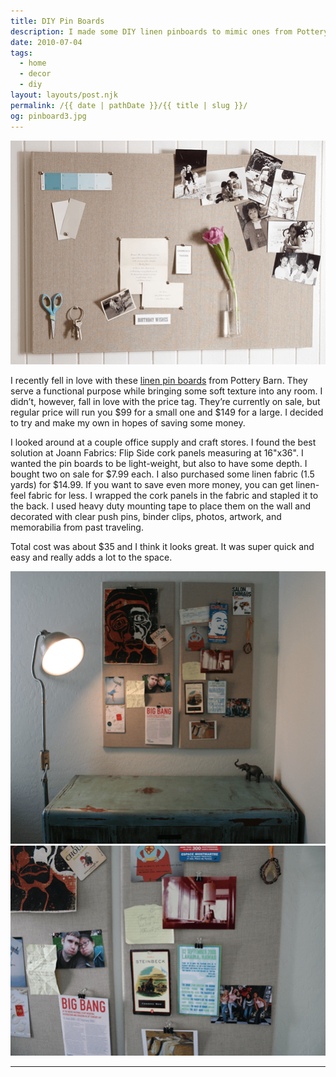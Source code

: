 ```yaml
---
title: DIY Pin Boards
description: I made some DIY linen pinboards to mimic ones from Pottery Barn.
date: 2010-07-04
tags: 
  - home
  - decor
  - diy
layout: layouts/post.njk
permalink: /{{ date | pathDate }}/{{ title | slug }}/
og: pinboard3.jpg
---
```


![Pottery Barn pinboards](/img/pinboard3.png)

I recently fell in love with these [linen pin boards](http://www.potterybarn.com/products/large-linen-pinboard/?pkey=call-wall-decor-mirrors) from Pottery Barn. They serve a functional purpose while bringing some soft texture into any room. I didn’t, however, fall in love with the price tag. They’re currently on sale, but regular price will run you $99 for a small one and $149 for a large. I decided to try and make my own in hopes of saving some money.

I looked around at a couple office supply and craft stores. I found the best solution at Joann Fabrics: Flip Side cork panels measuring at 16"x36". I wanted the pin boards to be light-weight, but also to have some depth. I bought two on sale for $7.99 each. I also purchased some linen fabric (1.5 yards) for $14.99. If you want to save even more money, you can get linen-feel fabric for less. I wrapped the cork panels in the fabric and stapled it to the back. I used heavy duty mounting tape to place them on the wall and decorated with clear push pins, binder clips, photos, artwork, and memorabilia from past traveling.

Total cost was about $35 and I think it looks great. It was super quick and easy and really adds a lot to the space.

![my DIY pinboards](/img/pinboard1.png)![closeup](/img/pinboard2.png)

---
